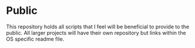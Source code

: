 # Public

This repository holds all scripts that I feel will be beneficial to provide to the public. All larger projects will have their own repository but links within the OS specific readme file.